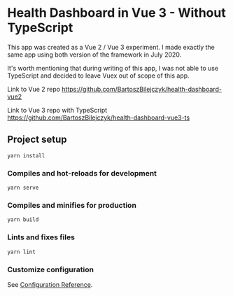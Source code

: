 # Health Dashboard in Vue 3 - Without TypeScript

This app was created as a Vue 2 / Vue 3 experiment. I made exactly the same app using both version of the framework in July 2020.

It's worth mentioning that during writing of this app, I was not able to use TypeScript and decided to leave Vuex out of scope of this app.

Link to Vue 2 repo https://github.com/BartoszBilejczyk/health-dashboard-vue2

Link to Vue 3 repo with TypeScript https://github.com/BartoszBilejczyk/health-dashboard-vue3-ts

## Project setup
```
yarn install
```

### Compiles and hot-reloads for development
```
yarn serve
```

### Compiles and minifies for production
```
yarn build
```

### Lints and fixes files
```
yarn lint
```

### Customize configuration
See [Configuration Reference](https://cli.vuejs.org/config/).
